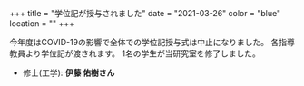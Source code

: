 +++
title = "学位記が授与されました"
date = "2021-03-26"
color = "blue"
location = ""
+++

今年度はCOVID-19の影響で全体での学位記授与式は中止になりました。
各指導教員より学位記が渡されます。
1名の学生が当研究室を修了しました。

- 修士(工学): **伊藤 佑樹さん**

